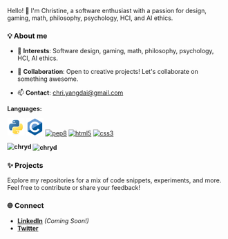 Hello! 👋 I'm Christine, a software enthusiast with a passion for design, gaming, math, philosophy, psychology, HCI, and AI ethics.

### 💡 About me

- 👀 **Interests**: Software design, gaming, math, philosophy, psychology, HCI, AI ethics.
  
- 💞️ **Collaboration**: Open to creative projects! Let's collaborate on something awesome.

- 📫 **Contact**: [chri.yangdai@gmail.com](mailto:chri.yangdai@gmail.com)
  
<b align="left">Languages:</b>
<p align="left">
  <a href="https://www.python.org" target="_blank" rel="noreferrer"><img src="https://raw.githubusercontent.com/devicons/devicon/master/icons/python/python-original.svg" alt="python" width="40" height="40"/></a>
  <a href="https://www.cprogramming.com/" target="_blank" rel="noreferrer"><img src="https://raw.githubusercontent.com/devicons/devicon/master/icons/c/c-original.svg" alt="c" width="40" height="40"/></a>
  <a href="https://computersystemsbook.com/4th-edition/pep8/" target="_blank" rel="noreferrer"><img src="https://computersystemsbook.com/wp-content/uploads/2015/12/pep8icon.png" alt="pep8" width="40" height="40"/></a>
  <a href="https://cplusplus.com/" target="_blank" rel="noreferrer"><img src="https://cdn.worldvectorlogo.com/logos/c.svg" alt="html5" width="40" height="40"/></a>
  <a href="https://www.java.com/fr/" target="_blank" rel="noreferrer"><img src="https://upload.wikimedia.org/wikipedia/en/3/30/Java_programming_language_logo.svg" alt="css3" width="40" height="40"/></a>
</p>

<b>
  <tr>
    <td><img align="left" src="https://github-readme-stats.vercel.app/api/top-langs?username=chryd&show_icons=true&locale=en&layout=compact&theme=dracula" alt="chryd" /></td>
    <td><p>&nbsp;<img align="center" width="400" src="https://github-readme-stats.vercel.app/api?username=chryd&show_icons=true&locale=en&theme=dracula" alt="chryd" /></p></td>
  </tr>
</b>

### ✨ Projects

Explore my repositories for a mix of code snippets, experiments, and more. Feel free to contribute or share your feedback!

### 🌐 Connect

- [**LinkedIn**](#) *(Coming Soon!)*
- [**Twitter**](#)
